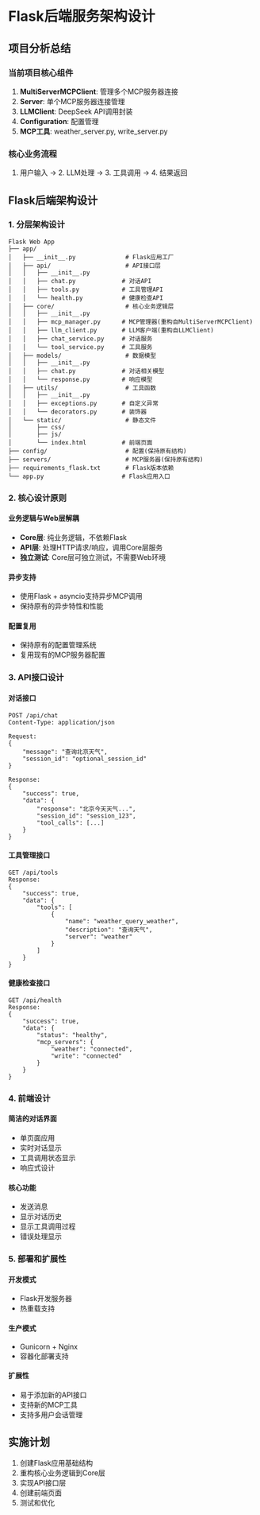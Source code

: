 # Flask后端服务架构设计

## 项目分析总结

### 当前项目核心组件
1. **MultiServerMCPClient**: 管理多个MCP服务器连接
2. **Server**: 单个MCP服务器连接管理
3. **LLMClient**: DeepSeek API调用封装
4. **Configuration**: 配置管理
5. **MCP工具**: weather_server.py, write_server.py

### 核心业务流程
1. 用户输入 → 2. LLM处理 → 3. 工具调用 → 4. 结果返回

## Flask后端架构设计

### 1. 分层架构设计

```
Flask Web App
├── app/
│   ├── __init__.py              # Flask应用工厂
│   ├── api/                     # API接口层
│   │   ├── __init__.py
│   │   ├── chat.py             # 对话API
│   │   ├── tools.py            # 工具管理API
│   │   └── health.py           # 健康检查API
│   ├── core/                    # 核心业务逻辑层
│   │   ├── __init__.py
│   │   ├── mcp_manager.py      # MCP管理器(重构自MultiServerMCPClient)
│   │   ├── llm_client.py       # LLM客户端(重构自LLMClient)
│   │   ├── chat_service.py     # 对话服务
│   │   └── tool_service.py     # 工具服务
│   ├── models/                  # 数据模型
│   │   ├── __init__.py
│   │   ├── chat.py             # 对话相关模型
│   │   └── response.py         # 响应模型
│   ├── utils/                   # 工具函数
│   │   ├── __init__.py
│   │   ├── exceptions.py       # 自定义异常
│   │   └── decorators.py       # 装饰器
│   └── static/                  # 静态文件
│       ├── css/
│       ├── js/
│       └── index.html          # 前端页面
├── config/                      # 配置(保持原有结构)
├── servers/                     # MCP服务器(保持原有结构)
├── requirements_flask.txt       # Flask版本依赖
└── app.py                      # Flask应用入口
```

### 2. 核心设计原则

#### 业务逻辑与Web层解耦
- **Core层**: 纯业务逻辑，不依赖Flask
- **API层**: 处理HTTP请求/响应，调用Core层服务
- **独立测试**: Core层可独立测试，不需要Web环境

#### 异步支持
- 使用Flask + asyncio支持异步MCP调用
- 保持原有的异步特性和性能

#### 配置复用
- 保持原有的配置管理系统
- 复用现有的MCP服务器配置

### 3. API接口设计

#### 对话接口
```
POST /api/chat
Content-Type: application/json

Request:
{
    "message": "查询北京天气",
    "session_id": "optional_session_id"
}

Response:
{
    "success": true,
    "data": {
        "response": "北京今天天气...",
        "session_id": "session_123",
        "tool_calls": [...]
    }
}
```

#### 工具管理接口
```
GET /api/tools
Response:
{
    "success": true,
    "data": {
        "tools": [
            {
                "name": "weather_query_weather",
                "description": "查询天气",
                "server": "weather"
            }
        ]
    }
}
```

#### 健康检查接口
```
GET /api/health
Response:
{
    "success": true,
    "data": {
        "status": "healthy",
        "mcp_servers": {
            "weather": "connected",
            "write": "connected"
        }
    }
}
```

### 4. 前端设计

#### 简洁的对话界面
- 单页面应用
- 实时对话显示
- 工具调用状态显示
- 响应式设计

#### 核心功能
- 发送消息
- 显示对话历史
- 显示工具调用过程
- 错误处理显示

### 5. 部署和扩展性

#### 开发模式
- Flask开发服务器
- 热重载支持

#### 生产模式
- Gunicorn + Nginx
- 容器化部署支持

#### 扩展性
- 易于添加新的API接口
- 支持新的MCP工具
- 支持多用户会话管理

## 实施计划

1. 创建Flask应用基础结构
2. 重构核心业务逻辑到Core层
3. 实现API接口层
4. 创建前端页面
5. 测试和优化
